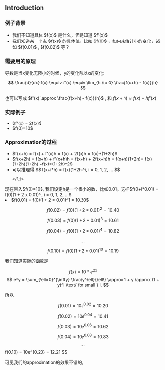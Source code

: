 <h2>Introduction</h2>
<h3> 例子背景 </h3>
<ul>
<li>我们不知道具体 $f(x)$ 是什么，但是知道 $f'(x)$ </li>
<li>我们知道某一个点 $f(x)$ 的具体值，比如 $f(0)$ ，如何来估计小的变化，诸如 $f(0.01)$ , $f(0.02)$ 等？</li>
</ul>

<h3>需要用的原理</h3>
导数是当x变化无限小的时候，y的变化除以x的变化: 

$$
\frac{d}{dx} f(x) \equiv f'(x) \equiv \lim_{h \to 0} \frac{f(x+h) - f(x)}{h}
$$ 

也可以写成 $f'(x) \approx \frac{f(x+h) - f(x)}{h}$ , 和 $f(x+h) \approx f(x) + h f'(x)$ 

<h3>实际例子</h3>
<ul>
  <li>$f'(x) = 2f(x)$</li>
  <li>$f(0)=10$</li>
</ul>
 
<h3>Approximation的过程</h3>
<ul>
  <li>$f(x+h) = f(x) + f'(x)h = f(x) + 2f(x)h = f(x)*(1+2h)$</li>
  <li>$f(x+2h) = f(x+h) + f'(x+h)h = f(x+h) + 2f(x+h)h = f(x+h)(1+2h)= f(x)(1+2h)(1+2h) =f(x)*(1+2h)^2$</li>
  <li>可以推理得
    $$
    f(x+i*h) = f(x)(1+2h)^i, i = 0, 1, 2, ...
    $$
    
    </li>
</ul>
现在带入$f(0)=10$, 我们设定h是一个很小的数，比如0.01。这样$f(0+i*0.01) = f(0)(1 + 2 x 0.01)^i, i = 0, 1, 2, ...$
<ur>
  <li>$f(0.01) = f(0)(1 + 2 * 0.01)^1 =  10.20$</li>


$$ f(0.02) = f(0)(1 + 2 * 0.01)^2 =  10.40 $$

$$ f(0.03) = f(0)(1 + 2 * 0.01)^3 =  10.61 $$

$$ f(0.04) = f(0)(1 + 2 * 0.01)^4 =  10.82 $$

$$ ... $$

$$ f(0.10) = f(0)(1 + 2 * 0.01)^{10} =  10.19 $$

我们知道实际的函数是

$$
f(x) = 10*e^{2x}
$$
$$
e^y = \sum_{\ell=0}^{\infty} \frac{y^\ell}{\ell!} \approx 1 + y \approx (1 + y)^i \text{ for small } i.
$$

所以

$$ 
f(0.01) = 10e^{0.02} = 10.20 
$$

$$
f(0.02) = 10e^{0.04} = 10.41
$$

$$
f(0.03) = 10e^{0.06} = 10.62 
$$

$$
f(0.04) = 10e^{0.08} = 10.83 
$$
$$
...
$$ 
f(0.10) = 10e^{0.20} = 12.21
$$

可见我们的approximation的效果不错的。












